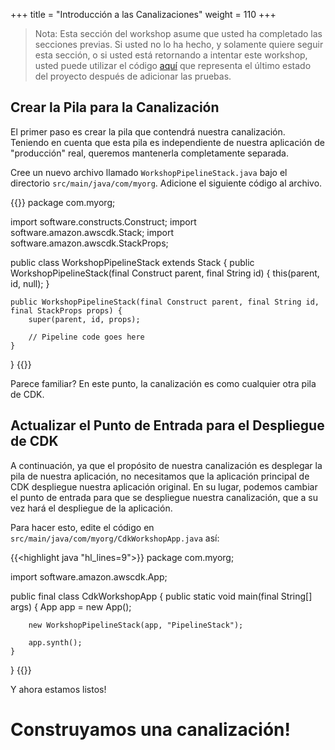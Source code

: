 +++
title = "Introducción a las Canalizaciones"
weight = 110
+++

> Nota: Esta sección del workshop asume que usted ha completado las secciones previas.  Si usted no lo ha hecho, y solamente quiere seguir esta sección, o si usted está retornando a intentar este workshop, usted puede utilizar el código [aquí](https://github.com/aws-samples/aws-cdk-intro-workshop/tree/master/code/java/main-workshop) que representa el último estado del proyecto después de adicionar las pruebas.

## Crear la Pila para la Canalización
El primer paso es crear la pila que contendrá nuestra canalización.
Teniendo en cuenta que esta pila es independiente de nuestra aplicación de "producción" real, queremos mantenerla completamente separada.

Cree un nuevo archivo llamado `WorkshopPipelineStack.java` bajo el directorio `src/main/java/com/myorg`. Adicione el siguiente código al archivo.

{{<highlight java>}}
package com.myorg;

import software.constructs.Construct;
import software.amazon.awscdk.Stack;
import software.amazon.awscdk.StackProps;

public class WorkshopPipelineStack extends Stack {
    public WorkshopPipelineStack(final Construct parent, final String id) {
        this(parent, id, null);
    }

    public WorkshopPipelineStack(final Construct parent, final String id, final StackProps props) {
        super(parent, id, props);

        // Pipeline code goes here
    }
}
{{</highlight>}}

Parece familiar? En este punto, la canalización es como cualquier otra pila de CDK.

## Actualizar el Punto de Entrada para el Despliegue de CDK
A continuación, ya que el propósito de nuestra canalización es desplegar la pila de nuestra aplicación, no necesitamos que la aplicación principal de CDK despliegue nuestra aplicación original. En su lugar, podemos cambiar el punto de entrada para que se despliegue nuestra canalización, que a su vez hará el despliegue de la aplicación.

Para hacer esto, edite el código en `src/main/java/com/myorg/CdkWorkshopApp.java` así:

{{<highlight java "hl_lines=9">}}
package com.myorg;

import software.amazon.awscdk.App;

public final class CdkWorkshopApp {
    public static void main(final String[] args) {
        App app = new App();

        new WorkshopPipelineStack(app, "PipelineStack");

        app.synth();
    }
}
{{</highlight>}}

Y ahora estamos listos!

# Construyamos una canalización!
